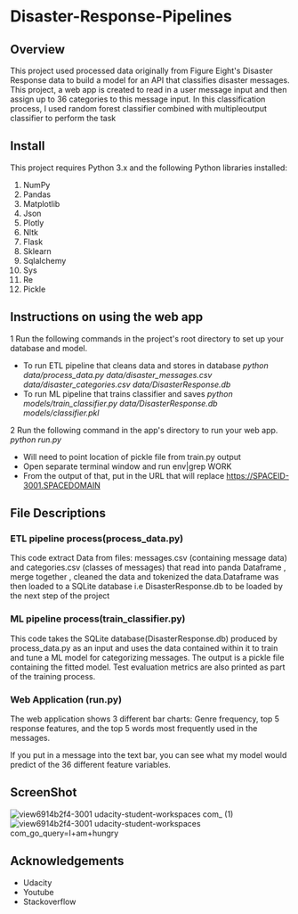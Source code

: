 # Disaster-Response-Pipelines

## Overview
This project used processed data originally from Figure Eight's Disaster Response data to build a model for an API that classifies disaster messages. This project, a web app is created to read in a user message input and then assign up to 36 categories to this message input. In this classification process, I used random forest classifier combined with multipleoutput classifier to perform the task

## Install
This project requires Python 3.x and the following Python libraries installed:
1.	NumPy
2.	Pandas
3.	Matplotlib
4.	Json
5.	Plotly
6.	Nltk
7.	Flask
8.	Sklearn
9.	Sqlalchemy
10.	Sys
11.	Re
12.	Pickle

## Instructions on using the web app

1	Run the following commands in the project's root directory to set up your database and model.
  -	To run ETL pipeline that cleans data and stores in database _python data/process_data.py data/disaster_messages.csv data/disaster_categories.csv data/DisasterResponse.db_
  -	To run ML pipeline that trains classifier and saves _python models/train_classifier.py data/DisasterResponse.db models/classifier.pkl_

2	Run the following command in the app's directory to run your web app. _python run.py_
  -	Will need to point location of pickle file from train.py output
  -	Open separate terminal window and run env|grep WORK
  -	From the output of that, put in the URL that will replace https://SPACEID-3001.SPACEDOMAIN


## File Descriptions
### ETL pipeline process(process_data.py)
This code extract Data from  files: messages.csv (containing message data) and categories.csv (classes of messages) that read into  panda Dataframe , merge together , cleaned   the data and tokenized the data.Dataframe was then loaded to a SQLite database i.e DisasterResponse.db to be loaded by the next step of the project

### ML pipeline process(train_classifier.py)
This code takes the SQLite database(DisasterResponse.db) produced by process_data.py as an input and uses the data contained within it to train and tune a ML model for categorizing messages. The output is a pickle file containing the fitted model. Test evaluation metrics are also printed as part of the training process.

### Web Application (run.py)
The web application shows 3 different bar charts: Genre frequency, top 5 response features, and the top 5 words most frequently used in the messages.

If you put in a message into the text bar, you can see what my model would predict of the 36 different feature variables.

## ScreenShot
![view6914b2f4-3001 udacity-student-workspaces com_ (1)](https://user-images.githubusercontent.com/71045070/96684605-aefb6100-1330-11eb-99fa-cf193173fd00.png)
![view6914b2f4-3001 udacity-student-workspaces com_go_query=I+am+hungry](https://user-images.githubusercontent.com/71045070/96684629-b884c900-1330-11eb-959b-c81384cfdb5f.png)

## Acknowledgements
- Udacity
- Youtube
- Stackoverflow

